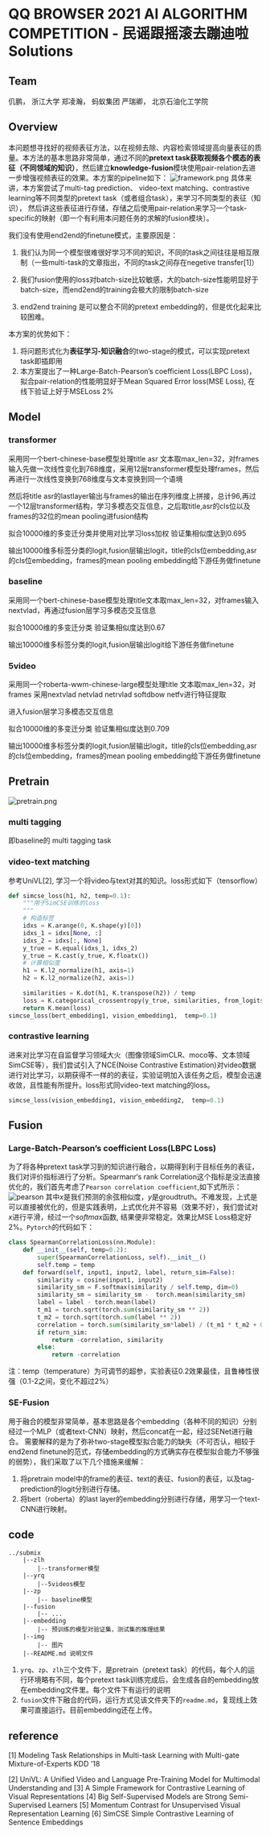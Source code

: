 # QQ BROWSER 2021 AI ALGORITHM COMPETITION - 民谣跟摇滚去蹦迪啦 Solutions
## Team
仉鹏， 浙江大学
郑凌瀚， 蚂蚁集团 
严瑞卿， 北京石油化工学院

## Overview
本问题想寻找好的视频表征方法，以在视频去除、内容检索领域提高向量表征的质量。本方法的基本思路非常简单，通过不同的**pretext task获取视频各个模态的表征（不同领域的知识）**，然后建立**knowledge-fusion**模块使用pair-relation去进一步增强视频表征的效果。本方案的pipeline如下：
![framework.png](img/framework.png)
具体来讲，本方案尝试了multi-tag prediction、 video-text matching、contrastive learning等不同类型的pretext task（或者组合task），来学习不同类型的表征（知识）， 然后讲这些表征进行存储，存储之后使用pair-relation来学习一个task-specific的映射（即一个有利用本问题任务的求解的fusion模块）。

我们没有使用end2end的finetune模式，主要原因是：

1. 我们认为同一个模型很难很好学习不同的知识，不同的task之间往往是相互限制（一些multi-task的文章指出，不同的task之间存在negetive transfer[1]）

2. 我们fusion使用的loss对batch-size比较敏感，大的batch-size性能明显好于batch-size，而end2end的training会极大的限制batch-size 

3. end2end training 是可以整合不同的pretext embedding的，但是优化起来比较困难。

本方案的优势如下：
1. 将问题形式化为**表征学习-知识融合**的two-stage的模式，可以实现pretext task即插即用
2. 本方案提出了一种Large-Batch-Pearson’s coefficient Loss(LBPC Loss)， 拟合pair-relation的性能明显好于Mean Squared Error loss(MSE Loss), 在线下验证上好于MSELoss 2%
## Model

### transformer

采用同一个bert-chinese-base模型处理title asr 文本取max_len=32，对frames输入先做一次线性变化到768维度，采用12层transformer模型处理frames，然后再进行一次线性变换到768维度与文本变换到同一个语境

然后将title asr的lastlayer输出与frames的输出在序列维度上拼接，总计96,再过一个12层transformer结构，学习多模态交互信息，之后取title,asr的cls位以及frames的32位的mean pooling进fusion结构

拟合10000维的多变迁分类并使用对比学习loss加权  验证集相似度达到0.695

输出10000维多标签分类的logit,fusion层输出logit，title的cls位embedding,asr的cls位embedding，frames的mean pooling embedding给下游任务做finetune
### baseline 

采用同一个bert-chinese-base模型处理title文本取max_len=32，对frames输入nextvlad，再通过fusion层学习多模态交互信息

拟合10000维的多变迁分类  验证集相似度达到0.67

输出10000维多标签分类的logit,fusion层输出logit给下游任务做finetune
### 5video

采用同一个roberta-wwm-chinese-large模型处理title 文本取max_len=32，对frames 采用nextvlad netvlad netrvlad softdbow netfv进行特征提取

进入fusion层学习多模态交互信息

拟合10000维的多变迁分类  验证集相似度达到0.709

输出10000维多标签分类的logit,fusion层输出logit，title的cls位embedding,asr的cls位embedding，frames的mean pooling embedding给下游任务做finetune

## Pretrain
![pretrain.png](img/pretrain.png)

### multi tagging
即baseline的 multi tagging task
### video-text matching
参考UniVL[2], 学习一个将video与text对其的知识。loss形式如下（tensorflow）
```python
def simcse_loss(h1, h2, temp=0.1):
    """用于SimCSE训练的loss
    """
    # 构造标签
    idxs = K.arange(0, K.shape(y)[0])
    idxs_1 = idxs[None, :]
    idxs_2 = idxs[:, None]
    y_true = K.equal(idxs_1, idxs_2)
    y_true = K.cast(y_true, K.floatx())
    # 计算相似度
    h1 = K.l2_normalize(h1, axis=1)
    h2 = K.l2_normalize(h2, axis=1)
    
    similarities = K.dot(h1, K.transpose(h2)) / temp
    loss = K.categorical_crossentropy(y_true, similarities, from_logits=True)
    return K.mean(loss)
simcse_loss(bert_embedding1, vision_embedding1,  temp=0.1)
```
### contrastive learning
进来对比学习在自监督学习领域大火（图像领域SimCLR、moco等、文本领域SimCSE等），我们尝试引入了NCE(Noise Contrastive Estimation)对video数据进行对比学习，以期获得不一样的的表征，实验证明加入该任务之后，模型会迅速收敛，且性能有所提升。loss形式同video-text matching的loss。
```python
simcse_loss(vision_embedding1, vision_embedding2,  temp=0.1)
```

## Fusion

### Large-Batch-Pearson’s coefficient Loss(LBPC Loss)
为了将各种pretext task学习到的知识进行融合，以期得到利于目标任务的表征，我们对评价指标进行了分析。Spearmanr‘s rank Correlation这个指标是没法直接优化的，我们首先考虑了`Pearson correlation coefficient`,如下式所示：
![pearson](img/pearson.png)
其中$x$是我们预测的余弦相似度，$y$是groudtruth。不难发现，上式是可以直接被优化的，但是实践表明，上式优化并不容易（效果不好），我们尝试对$x$进行平滑，经过一个$softmax$函数, 结果便非常稳定。效果比MSE Loss稳定好2%。`Pytorch`的代码如下：
```python
class SpearmanCorrelationLoss(nn.Module):
    def __init__(self, temp=0.2):
        super(SpearmanCorrelationLoss, self).__init__() 
        self.temp = temp
    def forward(self, input1, input2, label, return_sim=False):
        similarity = cosine(input1, input2)
        similarity_sm = F.softmax(similarity / self.temp, dim=0)
        similarity_sm = similarity_sm -  torch.mean(similarity_sm)
        label = label - torch.mean(label)
        t_m1 = torch.sqrt(torch.sum(similarity_sm ** 2))
        t_m2 = torch.sqrt(torch.sum(label ** 2))
        correlation = torch.sum(similarity_sm*label) / (t_m1 * t_m2 + 0.00001)
        if return_sim:
            return -correlation, similarity
        else:
            return -correlation   
```
注：temp（temperature）为可调节的超参，实验表征0.2效果最佳，且鲁棒性很强（0.1-2之间，变化不超过2%）
### SE-Fusion
用于融合的模型非常简单，基本思路是各个embedding（各种不同的知识）分别经过一个MLP（或者text-CNN）映射，然后concat在一起，经过SENet进行融合。
需要解释的是为了弥补two-stage模型拟合能力的缺失（不可否认，相较于end2end finetune的范式，存储embedding的方式确实存在模型拟合能力不够强的弱势），我们采取了以下几个措施来缓解：
1. 将pretrain model中的frame的表征、text的表征、fusion的表征，以及tag-prediction的logit分别进行存储。
2. 将bert（roberta）的last layer的embedding分别进行存储，用学习一个text-CNN进行映射。
## code

```shell
../submix
    |--zlh
        |--transformer模型
    |--yrq
        |--5videos模型
    |--zp
        |-- baseline模型
    |--fusion
        |-- ...
    |--embedding
        |-- 预训练的模型对验证集，测试集的推理结果
    |--img
        |-- 图片
    |--README.md 说明文件

```
1. `yrq`、`zp`、`zlh`三个文件下，是pretrain（pretext task）的代码，每个人的运行环境略有不同，每个pretext task训练完成后，会生成各自的embedding放在embedding文件里。每个文件下有运行的说明
2. `fusion`文件下融合的代码，运行方式见该文件夹下的`readme.md`，复现线上效果可直接运行。目前embedding还在上传。

## reference

[1] Modeling Task Relationships in Multi-task Learning with Multi-gate Mixture-of-Experts KDD '18

[2] UniVL: A Unified Video and Language Pre-Training Model for Multimodal Understanding and 
[3] A Simple Framework for Contrastive Learning of Visual Representations
[4] Big Self-Supervised Models are Strong Semi-Supervised Learners
[5] Momentum Contrast for Unsupervised Visual Representation Learning
[6] SimCSE Simple Contrastive Learning of Sentence Embeddings

